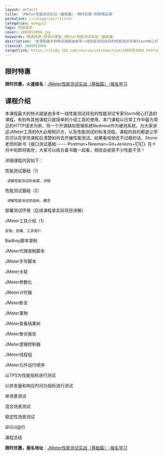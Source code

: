 ```yaml
---
layout: default
title: 'JMeter性能测试实战（基础篇）-限时优惠-网易精品课'
permalink: /:categories/:title/
categories: wangyi2
tags: 网易提供
cover: 1005953004.jpg
keywords: 精选网课,网易云课堂,JMeter性能测试实战（基础篇）
description: '本课程最大的特点就是由多年一线性能测试经验的性能测试专家Storm倾心打造的课程，有别有其他课程只是简单的介绍工具的使用'
classid: 1005953004
targetlink: https://study.163.com/course/introduction/1005953004.htm?share=1&shareId=1025206652&utm_campaign=share&utm_medium=iphoneShare&utm_source=&utm_u=1025206652
---
```


## 限时特惠

**限时优惠，火速报名**：[JMeter性能测试实战（基础篇）-报名学习](https://study.163.com/course/introduction/1005953004.htm?share=1&shareId=1025206652&utm_campaign=share&utm_medium=iphoneShare&utm_source=&utm_u=1025206652)

## 课程介绍

本课程最大的特点就是由多年一线性能测试经验的性能测试专家Storm倾心打造的课程，有别有其他课程只是简单的介绍工具的使用，本门课程以日常工作中最为常见的HTTP请求为例，将一个开源缺陷管理系统Redmine作为被测系统，为大家讲述JMeter工具的6大必用知识点，以及性能测试的标准流程。课程的目的都是让学员可以在学完课程后清楚如何去开展性能测试。如果看视频还不过瘾的话，Storm老师的新书《接口测试基础------Postman+Newman+Git+Jenkins+钉钉》在十月中旬即将面世，大家可以结合着书籍一起看，相信会收获不少性能干货！



详细课程内容如下：

性能测试基础（1）

     讲解性能测试的发展、流程

性能测试基础（2）

     讲解性能测试的指标、概念

部署测试环境（后续课程拿实际项目讲解）

JMeter工具介绍（1）

    安装、部署、工具简介

Badboy脚本录制

JMeter代理录制脚本

JMeter手写脚本

JMeter关联

JMeter参数化

JMeter计时器

JMeter断言

JMeter事物

JMeter查看结果树

JMeter聚合报告

JMeter逻辑控制器

JMeter线程组

JMeter元件运行顺序

以TPS为性能指标进行测试

以并发量和响应时间为指标进行测试

单场景测试

混合场景测试

稳定性场景测试

非GUI运行

课程总结

**限时优惠，报名地址**：[JMeter性能测试实战（基础篇）-报名学习](https://study.163.com/course/introduction/1005953004.htm?share=1&shareId=1025206652&utm_campaign=share&utm_medium=iphoneShare&utm_source=&utm_u=1025206652)

